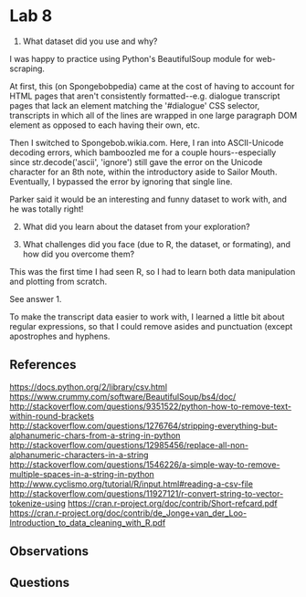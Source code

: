 # Lab 8

1. What dataset did you use and why?

  I was happy to practice using Python's BeautifulSoup module for web-scraping.

  At first, this (on Spongebobpedia) came at the cost of having to account for
  HTML pages that aren't consistently formatted--e.g. dialogue transcript pages
  that lack an element matching the '#dialogue' CSS selector, transcripts in
  which all of the lines are wrapped in one large paragraph DOM element as
  opposed to each having their own, etc.

  Then I switched to Spongebob.wikia.com. Here, I ran into ASCII-Unicode
  decoding errors, which bamboozled me for a couple hours--especially since
  str.decode('ascii', 'ignore') still gave the error on the Unicode character
  for an 8th note, within the introductory aside to Sailor Mouth. Eventually,
  I bypassed the error by ignoring that single line.

  Parker said it would be an interesting and funny dataset to work with, and he
  was totally right!

2. What did you learn about the dataset from your exploration?



3. What challenges did you face (due to R, the dataset, or formating), and how did you overcome them?

  This was the first time I had seen R, so I had to learn both data manipulation
  and plotting from scratch.

  See answer 1.

  To make the transcript data easier to work with, I learned a little bit about
  regular expressions, so that I could remove asides and punctuation (except
  apostrophes and hyphens.

## References

https://docs.python.org/2/library/csv.html
https://www.crummy.com/software/BeautifulSoup/bs4/doc/
http://stackoverflow.com/questions/9351522/python-how-to-remove-text-within-round-brackets
http://stackoverflow.com/questions/1276764/stripping-everything-but-alphanumeric-chars-from-a-string-in-python
http://stackoverflow.com/questions/12985456/replace-all-non-alphanumeric-characters-in-a-string
http://stackoverflow.com/questions/1546226/a-simple-way-to-remove-multiple-spaces-in-a-string-in-python
http://www.cyclismo.org/tutorial/R/input.html#reading-a-csv-file
http://stackoverflow.com/questions/11927121/r-convert-string-to-vector-tokenize-using
https://cran.r-project.org/doc/contrib/Short-refcard.pdf
https://cran.r-project.org/doc/contrib/de_Jonge+van_der_Loo-Introduction_to_data_cleaning_with_R.pdf

## Observations

## Questions
